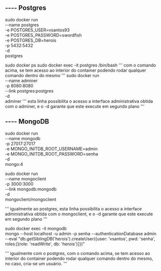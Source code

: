 ## ---- Postgres

sudo docker run \
    --name postgres \
    -e POSTGRES_USER=vsantos93 \
    -e POSTGRES_PASSWORD=swordfish \
    -e POSTGRES_DB=herois \
    -p 5432:5432 \
    -d \
    postgres

sudo docker ps
sudo docker exec -it postgres /bin/bash
'''
com o comando acima, se tem acesso ao interior do container podendo rodar qualquer comando dentro do mesmo
'''
sudo docker run \
    --name adminer \
    -p 8080:8080 \
    --link postgres:postgres \
    -d \
    adminer
'''
esta linha possibilita o acesso a interface administrativa obtida com o adminer, e o -d garante que este execute em segundo plano
'''
## ---- MongoDB

sudo docker run \
    --name mongodb \
    -p 27017:27017 \
    -e MONGO_INITDB_ROOT_USERNAME=admin \
    -e MONGO_INITDB_ROOT_PASSWORD=senha \
    -d \
    mongo:4

sudo docker run \
    --name mongoclient \
    -p 3000:3000 \
    --link mongodb:mongodb \
    -d \
    mongoclient/mongoclient

'''
igualmente ao postgres, esta linha possibilita o acesso a interface administrativa obtida com o mongoclient, e o -d garante que este execute em segundo plano
'''

sudo docker exec -it mongodb \
    mongo --host localhost -u admin -p senha --authenticationDatabase admin \
    --eval "db.getSiblingDB('herois').createUser({user: 'vsantos', pwd: 'senha', roles:[{role: 'readWrite', db: 'herois'}]})"

'''
igualmente com o postgres, com o comando acima, se tem acesso ao interior do container podendo rodar qualquer comando dentro do mesmo, no caso, cria-se um usuário.
'''

